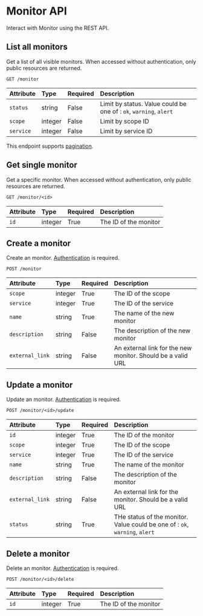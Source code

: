 # Monitor API

Interact with Monitor using the REST API.

## List all monitors

Get a list of all visible monitors. When accessed without authentication, only public resources are returned.

```
GET /monitor
```

| Attribute | Type | Required | Description |
|:----------|:-----|:---------|:------------|
| `status`  | string  | False | Limit by status. Value could be one of : `ok`, `warning`, `alert` |
| `scope`   | integer | False | Limit by scope ID |
| `service` | integer | False | Limit by service ID |

This endpoint supports [pagination](./pagination.md).

## Get single monitor

Get a specific monitor. When accessed without authentication, only public resources are returned.

```
GET /monitor/<id>
```

| Attribute | Type | Required | Description |
|:----------|:-----|:---------|:------------|
| `id` | integer | True | The ID of the monitor |


## Create a monitor

Create an monitor. [Authentication](./authentication.md) is required.

```
POST /monitor
```

| Attribute | Type | Required | Description |
|:----------|:-----|:---------|:------------|
| `scope`         | integer | True  | The ID of the scope |
| `service`       | integer | True  | The ID of the service |
| `name`          | string  | True  | The name of the new monitor |
| `description`   | string  | False | The description of the new monitor |
| `external_link` | string  | False | An external link for the new monitor. Should be a valid URL |

## Update a monitor

Update an monitor. [Authentication](./authentication.md) is required.

```
POST /monitor/<id>/update
```

| Attribute | Type | Required | Description |
|:----------|:-----|:---------|:------------|
| `id`            | integer | True  | The ID of the monitor |
| `scope`         | integer | True  | The ID of the scope |
| `service`       | integer | True  | The ID of the service |
| `name`          | string  | True  | The name of the monitor |
| `description`   | string  | False | The description of the monitor |
| `external_link` | string  | False | An external link for the monitor. Should be a valid URL |
| `status`        | string  | True  | THe status of the monitor. Value could be one of : `ok`, `warning`, `alert` |

## Delete a monitor

Delete an monitor. [Authentication](./authentication.md) is required.

```
POST /monitor/<id>/delete
```

| Attribute | Type | Required | Description |
|:----------|:-----|:---------|:------------|
| `id` | integer | True | The ID of the monitor |